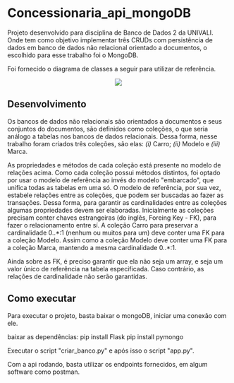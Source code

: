 # Concessionaria_api_mongoDB

Projeto desenvolvido para disciplina de Banco de Dados 2 da UNIVALI. 
Onde tem como objetivo implementar três CRUDs com persistência de dados em banco de dados não relacional orientado a documentos, o escolhido para esse trabalho foi o MongoDB.

Foi fornecido o diagrama de classes a seguir para utilizar de referência. 

<p align="center">
    <img src="https://github.com/AllanLimaS/Concessionaria_api_mongoDB/assets/49033925/ba88d69f-a44b-4ee3-a060-c61bc17e3537">
</p>

## Desenvolvimento

Os bancos de dados não relacionais são orientados a documentos e seus conjuntos do documentos, são definidos como coleções, o que seria análogo a tabelas nos bancos de dados relacionais. Dessa forma, nesse trabalho foram criados três coleções, são elas: _(i)_ Carro; _(ii)_ Modelo e _(iii)_ Marca. 

As propriedades e métodos de cada coleção está presente no modelo de relações acima. Como cada coleção possui métodos distintos, foi optado por usar o modelo de referência ao invés do modelo "embarcado", que unifica todas as tabelas em uma só. O modelo de referência, por sua vez, estabele relações entre as coleções, que podem ser buscadas ao fazer as transações. Dessa forma, para garantir as cardinalidades entre as coleções algumas propriedades devem ser elaboradas. Inicialmente as coleções precisam conter chaves estrangeiras (do inglês, Foreing Key - FK), para fazer o relacionamento entre sí. A coleção Carro para preservar a cardinalidade 0..\*:1 (nenhum ou muitos para um) deve conter uma FK para a coleção Modelo. Assim como a coleção Modelo deve conter uma FK para a coleção Marca, mantendo a mesma cardinalidade 0..\*:1.

Ainda sobre as FK, é preciso garantir que ela não seja um array, e seja um valor único de referência na tabela especificada. Caso contrário, as relações de cardinalidade não serão garantidas. 

## Como executar

Para executar o projeto, basta baixar o mongoDB, iniciar uma conexão com ele.

baixar as dependências: 
pip install Flask
pip install pymongo

Executar o script "criar_banco.py" e após isso o script "app.py". 

Com a api rodando, basta utilizar os endpoints fornecidos, em algum software como postman. 
